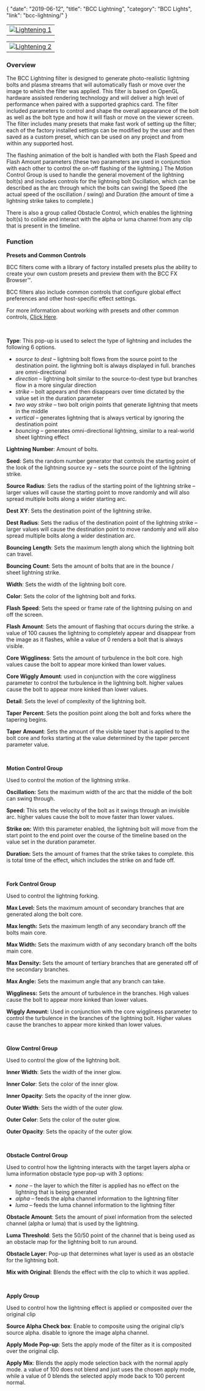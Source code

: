 {
"date": "2019-06-12",
"title": "BCC Lightning",
"category": "BCC Lights",
"link": "bcc-lightning/"
}

 

|  |
| --- |
| [![Lightening 1](https://borisfx-com-res.cloudinary.com/image/upload//documentation/continuum/uploads/2013/06/Lightening-1.jpg)](https://borisfx-com-res.cloudinary.com/image/upload//documentation/continuum/uploads/2013/06/Lightening-1.jpg) |




|  |
| --- |
| [![Lightening 2](https://borisfx-com-res.cloudinary.com/image/upload//documentation/continuum/uploads/2013/06/Lightening-2.jpg)](https://borisfx-com-res.cloudinary.com/image/upload//documentation/continuum/uploads/2013/06/Lightening-2.jpg) |


### Overview


The BCC Lightning filter is designed to generate photo-realistic lightning bolts and plasma streams that will automatically flash or move over the image to which the filter was applied. This filter is based on OpenGL hardware assisted rendering technology and will deliver a high level of performance when paired with a supported graphics card. The filter included parameters to control and shape the overall appearance of the bolt as well as the bolt type and how it will flash or move on the viewer screen. The filter includes many presets that make fast work of setting up the filter; each of the factory installed settings can be modified by the user and then saved as a custom preset, which can be used on any project and from within any supported host.


The flashing animation of the bolt is handled with both the Flash Speed and Flash Amount parameters (these two parameters are used in conjunction with each other to control the on-off flashing of the lightning.) The Motion Control Group is used to handle the general movement of the lightning bolt(s) and includes controls for the lightning bolt Oscillation, which can be described as the arc through which the bolts can swing) the Speed (the actual speed of the oscillation / swing) and Duration (the amount of time a lightning strike takes to complete.)


There is also a group called Obstacle Control, which enables the lightning bolt(s) to collide and interact with the alpha or luma channel from any clip that is present in the timeline.


### Function


**Presets and Common Controls**


BCC filters come with a library of factory installed presets plus the ability to create your own custom presets and preview them with the BCC FX Browser™.


BCC filters also include common controls that configure global effect preferences and other host-specific effect settings.


For more information about working with presets and other common controls, [Click Here](/documentation/continuum/bcc-common-controls/).

 


**Type**: This pop-up is used to select the type of lightning and includes the following 6 options.


* *source* *to* *dest* – lightning bolt flows from the source point to the destination point. the lightning bolt is always displayed in full. branches are omni-directional
* *direction* – lightning bolt similar to the source-to-dest type but branches flow in a more singular direction
* *strike* – bolt appears and then disappears over time dictated by the value set in the duration parameter
* *two* *way* *strike* – two bolt origin points that generate lightning that meets in the middle
* *vertical* – generates lightning that is always vertical by ignoring the destination point
* *bouncing* – generates omni-directional lightning, similar to a real-world sheet lightning effect


**Lightning Number**: Amount of bolts.


**Seed**: Sets the random number generator that controls the starting point of the look of the lightning source xy – sets the source point of the lightning strike.


**Source** **Radius**: Sets the radius of the starting point of the lightning strike – larger values will cause the starting point to move randomly and will also spread multiple bolts along a wider starting arc.


**Dest** **XY**: Sets the destination point of the lightning strike.


**Dest** **Radius**: Sets the radius of the destination point of the lightning strike – larger values will cause the destination point to move randomly and will also spread multiple bolts along a wider destination arc.


**Bouncing** **Length**: Sets the maximum length along which the lightning bolt can travel.


**Bouncing** **Count**: Sets the amount of bolts that are in the bounce / sheet lightning strike.


**Width**: Sets the width of the lightning bolt core.


**Color**: Sets the color of the lightning bolt and forks.


**Flash** **Speed**: Sets the speed or frame rate of the lightning pulsing on and off the screen.


**Flash** **Amount**: Sets the amount of flashing that occurs during the strike. a value of 100 causes the lightning to completely appear and disappear from the image as it flashes, while a value of 0 renders a bolt that is always visible.


**Core** **Wiggliness**: Sets the amount of turbulence in the bolt core. high values cause the bolt to appear more kinked than lower values.


**Core Wiggly Amount**: used in conjunction with the core wiggliness parameter to control the turbulence in the lightning bolt. higher values cause the bolt to appear more kinked than lower values.


**Detail**: Sets the level of complexity of the lightning bolt.


**Taper** **Percent**: Sets the position point along the bolt and forks where the tapering begins.


**Taper** **Amount**: Sets the amount of the visible taper that is applied to the bolt core and forks starting at the value determined by the taper percent parameter value.


 


**Motion Control Group**


Used to control the motion of the lightning strike.


**Oscillation:** Sets the maximum width of the arc that the middle of the bolt can swing through.


**Speed:** This sets the velocity of the bolt as it swings through an invisible arc. higher values cause the bolt to move faster than lower values.


**Strike on:** With this parameter enabled, the lightning bolt will move from the start point to the end point over the course of the timeline based on the value set in the duration parameter.


**Duration:** Sets the amount of frames that the strike takes to complete. this is total time of the effect, which includes the strike on and fade off.


 


**Fork Control Group**


Used to control the lightning forking.


**Max Level:** Sets the maximum amount of secondary branches that are generated along the bolt core.


**Max length:** Sets the maximum length of any secondary branch off the bolts main core.


**Max Width:** Sets the maximum width of any secondary branch off the bolts main core.


**Max Density:** Sets the amount of tertiary branches that are generated off of the secondary branches.


**Max Angle:** Sets the maximum angle that any branch can take.


**Wiggliness:** Sets the amount of turbulence in the branches. High values cause the bolt to appear more kinked than lower values.


**Wiggly Amount:** Used in conjunction with the core wiggliness parameter to control the turbulence in the branches of the lightning bolt. Higher values cause the branches to appear more kinked than lower values.


 


**Glow Control Group**


Used to control the glow of the lightning bolt.


**Inner Width**: Sets the width of the inner glow.


**Inner Color**: Sets the color of the inner glow.


**Inner Opacity**: Sets the opacity of the inner glow.


**Outer Width**: Sets the width of the outer glow.


**Outer Color**: Sets the color of the outer glow.


**Outer Opacity**: Sets the opacity of the outer glow.


 


**Obstacle Control Group**


Used to control how the lightning interacts with the target layers alpha or luma information obstacle type pop-up with 3 options:


* *none* – the layer to which the filter is applied has no effect on the lightning that is being generated
* *alpha* – feeds the alpha channel information to the lightning filter
* *luma* – feeds the luma channel information to the lightning filter


**Obstacle Amount**: Sets the amount of pixel information from the selected channel (alpha or luma) that is used by the lightning.


**Luma** **Threshold**: Sets the 50/50 point of the channel that is being used as an obstacle map for the lightning bolt to run around.


**Obstacle Layer**: Pop-up that determines what layer is used as an obstacle for the lightning bolt.


**Mix with Original**: Blends the effect with the clip to which it was applied.


 


**Apply Group**


Used to control how the lightning effect is applied or composited over the original clip


**Source Alpha Check box**: Enable to composite using the original clip’s source alpha. disable to ignore the image alpha channel.


**Apply Mode Pop-up**: Sets the apply mode of the filter as it is composited over the original clip.


**Apply Mix**: Blends the apply mode selection back with the normal apply mode. a value of 100 does not blend and just uses the chosen apply mode, while a value of 0 blends the selected apply mode back to 100 percent normal.


